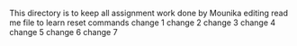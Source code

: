 This directory is to keep all assignment work done by Mounika
editing read me file to learn reset commands
change 1
change 2
change 3
change 4 
change 5
change 6
change 7